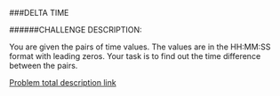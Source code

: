 ###DELTA TIME

######CHALLENGE DESCRIPTION:

You are given the pairs of time values. The values are in the HH:MM:SS format with leading zeros. Your task is to find out the time difference between the pairs.

[Problem total description link](https://www.codeeval.com/open_challenges/166/) 
